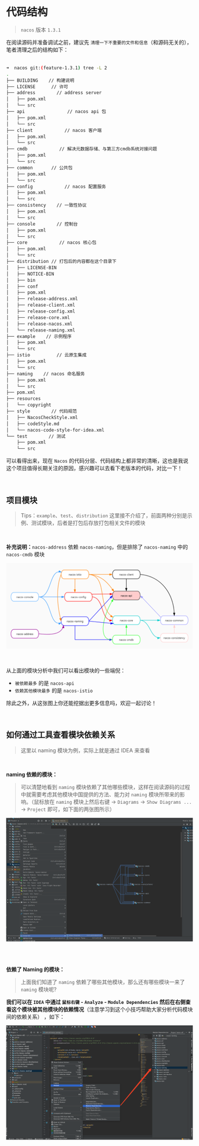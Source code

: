 # **代码结构**

> `nacos` 版本 `1.3.1`

在阅读源码并准备调试之前，建议先 `清理一下不重要的文件和信息`（和源码无关的），笔者清理之后的结构如下：</br></br>

```bash
➜  nacos git:(feature-1.3.1) tree -L 2
.
├── BUILDING    // 构建说明    
├── LICENSE      // 许可
├── address        // address server
│   ├── pom.xml
│   └── src
├── api                // nacos api 包
│   ├── pom.xml
│   └── src
├── client            // nacos 客户端
│   ├── pom.xml
│   └── src
├── cmdb            // 解决元数据存储、与第三方cmdb系统对接问题
│   ├── pom.xml
│   └── src
├── common       // 公共包
│   ├── pom.xml
│   └── src
├── config            // nacos 配置服务
│   ├── pom.xml
│   └── src
├── consistency    // 一致性协议
│   ├── pom.xml
│   └── src
├── console        // 控制台
│   ├── pom.xml
│   └── src
├── core            // nacos 核心包
│   ├── pom.xml
│   └── src
├── distribution // 打包后的内容都在这个目录下
│   ├── LICENSE-BIN
│   ├── NOTICE-BIN
│   ├── bin
│   ├── conf
│   ├── pom.xml
│   ├── release-address.xml
│   ├── release-client.xml
│   ├── release-config.xml
│   ├── release-core.xml
│   ├── release-nacos.xml
│   └── release-naming.xml
├── example    // 示例程序
│   ├── pom.xml
│   └── src
├── istio          // 云原生集成
│   ├── pom.xml
│   └── src
├── naming    // nacos 命名服务
│   ├── pom.xml
│   └── src
├── pom.xml
├── resources
│   └── copyright
├── style        // 代码规范
│   ├── NacosCheckStyle.xml
│   ├── codeStyle.md
│   └── nacos-code-style-for-idea.xml
└── test        // 测试
    ├── pom.xml
    └── src
```

可以看得出来，现在 `Nacos` 的代码分层、代码结构上都非常的清晰，这也是我说这个项目值得长期关注的原因，感兴趣可以去看下老版本的代码，对比一下！

</br>

## **项目模块**

> Tips：`example`、`test`、`distribution` 这里接不介绍了，前面两种分别是示例、测试模块，后者是打包后存放打包相关文件的模块

</br>

**补充说明：**`nacos-address` 依赖 `nacos-naming`，但是排除了 `nacos-naming` 中的 `nacos-cmdb` 模块

![](../images/Nacos各个模块依赖关系.jpg)

</br>

从上面的模块分析中我们可以看出模块的一些端倪：

-  `被依赖最多` 的是 `nacos-api`
-  `依赖其他模块最多` 的是 `nacos-istio`

除此之外，从这张图上你还能挖据出更多信息吗，欢迎一起讨论！

</br>

## **如何通过工具查看模块依赖关系**

> 这里以 naming 模块为例，实际上就是通过 IDEA 来查看

</br>

**naming 依赖的模块：**

> 可以清楚地看到 `naming` 模块依赖了其他哪些模块，这样在阅读源码的过程中就需要考虑其他模块中国提供的方法、能力对 `naming` 模块所带来的影响。（鼠标放在 `naming` 模块上然后右键 -> `Diagrams` -> `Show Diagrams ...` -> `Project` 即可，如下面的两张图所示）

![](../images/screenshot_1594728814507.png)

</br></br>

**依赖了 Naming 的模块：**

> 上面我们知道了 `naming` 依赖了哪些其他模块，那么还有哪些模块一来了 `naming` 模块呢?

__我们可以在 `IDEA` 中通过 `鼠标右键` - `Analyze` - `Module Dependencies` 然后在右侧查看这个模块被其他模块的依赖情况__（注意学习到这个小技巧帮助大家分析代码模块间的依赖关系） ，如下：

![](../images/screenshot_1594539383998.png)


</br></br>
